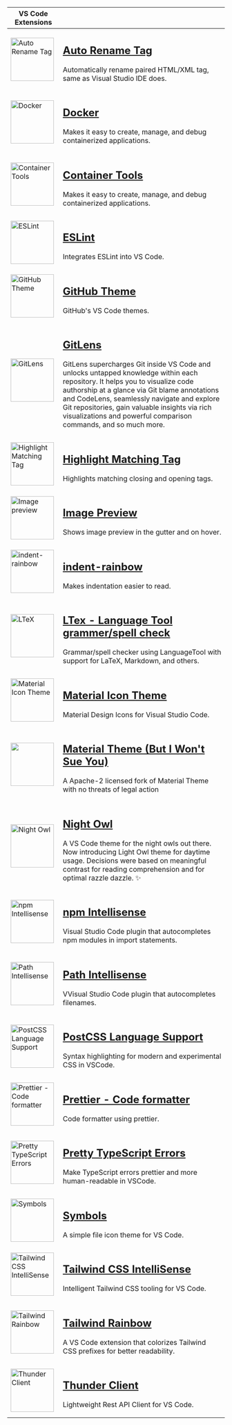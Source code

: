 | VS Code Extensions                                                                                                                                                                                                                                                                                                    |                                                                                                                                                                                                                                                                                                                                                                                                                                                            |
------------------------------------------------------------------------------------------------------------------------------------------------------------------------------------------------------------------------------------------------------------------------------------------------------------------------- | ---------------------------------------------------------------------------------------------------------------------------------------------------------------------------------------------------------------------------------------------------------------------------------------------------------------------------------------------------------------------------------------------------------------------------------------------------------- |
| <a href="https://marketplace.visualstudio.com/items?itemName=formulahendry.auto-rename-tag"><img width="100" src="https://formulahendry.gallerycdn.vsassets.io/extensions/formulahendry/auto-rename-tag/0.1.10/1644319230173/Microsoft.VisualStudio.Services.Icons.Default" alt="Auto Rename Tag">                      | <h2><a href="https://marketplace.visualstudio.com/items?itemName=formulahendry.auto-rename-tag">Auto Rename Tag</a></h2><p>Automatically rename paired HTML/XML tag, same as Visual Studio IDE does.</p>                                                                                                                                                                                                                                                   |
| <a href="https://marketplace.visualstudio.com/items?itemName=ms-azuretools.vscode-docker"><img width="100" src="https://ms-azuretools.gallerycdn.vsassets.io/extensions/ms-azuretools/vscode-docker/2.0.0/1748459272971/Microsoft.VisualStudio.Services.Icons.Default" alt="Docker">                                    | <h2><a href="https://marketplace.visualstudio.com/items?itemName=ms-azuretools.vscode-docker">Docker</a></h2><p>Makes it easy to create, manage, and debug containerized applications.</p>                                                                                                                                                                                                                                                                 |
| <a href="https://marketplace.visualstudio.com/items?itemName=ms-azuretools.vscode-containers"><img width="100" src="https://ms-azuretools.gallerycdn.vsassets.io/extensions/ms-azuretools/vscode-containers/2.0.3/1749132779268/Microsoft.VisualStudio.Services.Icons.Default" alt="Container Tools">                   | <h2><a href="https://marketplace.visualstudio.com/items?itemName=ms-azuretools.vscode-containers">Container Tools</a></h2><p>Makes it easy to create, manage, and debug containerized applications.</p>                                                                                                                                                                                                                                                    |
| <a href="https://marketplace.visualstudio.com/items?itemName=dbaeumer.vscode-eslint"><img width="100" src="https://dbaeumer.gallerycdn.vsassets.io/extensions/dbaeumer/vscode-eslint/2.3.0/1670230582430/Microsoft.VisualStudio.Services.Icons.Default" alt="ESLint">                                                   | <h2><a href="https://marketplace.visualstudio.com/items?itemName=dbaeumer.vscode-eslint">ESLint</a></h2><p>Integrates ESLint into VS Code.</p>                                                                                                                                                                                                                                                                                                             |
| <a href="https://marketplace.visualstudio.com/items?itemName=GitHub.github-vscode-theme"><img width="100" src="https://github.gallerycdn.vsassets.io/extensions/github/github-vscode-theme/6.3.2/1658208918815/Microsoft.VisualStudio.Services.Icons.Default" alt="GitHub Theme">                                       | <h2><a href="https://marketplace.visualstudio.com/items?itemName=GitHub.github-vscode-theme">GitHub Theme</a></h2><p>GitHub's VS Code themes.</p>                                                                                                                                                                                                                                                                                                          |
| <a href="https://marketplace.visualstudio.com/items?itemName=eamodio.gitlens"><img width="100" src="https://eamodio.gallerycdn.vsassets.io/extensions/eamodio/gitlens/2022.12.2304/1671786476796/Microsoft.VisualStudio.Services.Icons.Default" alt="GitLens">                                                          | <h2><a href="https://marketplace.visualstudio.com/items?itemName=eamodio.gitlens">GitLens</a></h2><p>GitLens supercharges Git inside VS Code and unlocks untapped knowledge within each repository. It helps you to visualize code authorship at a glance via Git blame annotations and CodeLens, seamlessly navigate and explore Git repositories, gain valuable insights via rich visualizations and powerful comparison commands, and so much more.</p> |
| <a href="https://marketplace.visualstudio.com/items?itemName=vincaslt.highlight-matching-tag"><img width="100" src="https://vincaslt.gallerycdn.vsassets.io/extensions/vincaslt/highlight-matching-tag/0.10.1/1624720983176/Microsoft.VisualStudio.Services.Icons.Default" alt="Highlight Matching Tag">                | <h2><a href="https://marketplace.visualstudio.com/items?itemName=vincaslt.highlight-matching-tag">Highlight Matching Tag</a></h2><p>Highlights matching closing and opening tags.</p>                                                                                                                                                                                                                                                                      |
| <a href="https://marketplace.visualstudio.com/items?itemName=kisstkondoros.vscode-gutter-preview"><img width="100" src="https://kisstkondoros.gallerycdn.vsassets.io/extensions/kisstkondoros/vscode-gutter-preview/0.32.2/1732997211540/Microsoft.VisualStudio.Services.Icons.Default" alt="Image preview">            | <h2><a href="https://marketplace.visualstudio.com/items?itemName=kisstkondoros.vscode-gutter-preview">Image Preview</a></h2><p>Shows image preview in the gutter and on hover.</p>                                                                                                                                                                                                                                                                         |
| <a href="https://marketplace.visualstudio.com/items?itemName=oderwat.indent-rainbow"><img width="100" src="https://oderwat.gallerycdn.vsassets.io/extensions/oderwat/indent-rainbow/8.3.1/1649543509070/Microsoft.VisualStudio.Services.Icons.Default" alt="indent-rainbow">                                            | <h2><a href="https://marketplace.visualstudio.com/items?itemName=oderwat.indent-rainbow">indent-rainbow</a></h2><p>Makes indentation easier to read.</p>                                                                                                                                                                                                                                                                                                   |
| <a href="https://marketplace.visualstudio.com/items?itemName=valentjn.vscode-ltex"><img width="100" src="https://valentjn.gallerycdn.vsassets.io/extensions/valentjn/vscode-ltex/13.1.0/1638117951493/Microsoft.VisualStudio.Services.Icons.Default" alt="LTeX">                                                        | <h2><a href="https://marketplace.visualstudio.com/items?itemName=valentjn.vscode-ltex">LTex - Language Tool grammer/spell check</a></h2><p>Grammar/spell checker using LanguageTool with support for LaTeX, Markdown, and others.</p>                                                                                                                                                                                                                      |
| <a href="https://marketplace.visualstudio.com/items?itemName=PKief.material-icon-theme"><img width="100" src="https://pkief.gallerycdn.vsassets.io/extensions/pkief/material-icon-theme/4.23.1/1671815617902/Microsoft.VisualStudio.Services.Icons.Default" alt="Material Icon Theme">                                  | <h2><a href="https://marketplace.visualstudio.com/items?itemName=PKief.material-icon-theme">Material Icon Theme</a></h2><p>Material Design Icons for Visual Studio Code.</p>                                                                                                                                                                                                                                                                               |
| <a href="https://marketplace.visualstudio.com/items?itemName=t3dotgg.vsc-material-theme-but-i-wont-sue-you"><img width="100" src="https://t3dotgg.gallerycdn.vsassets.io/extensions/t3dotgg/vsc-material-theme-but-i-wont-sue-you/35.0.3/1742959899645/Microsoft.VisualStudio.Services.Icons.Default" alt="">           | <h2><a href="https://marketplace.visualstudio.com/items?itemName=t3dotgg.vsc-material-theme-but-i-wont-sue-you">Material Theme (But I Won't Sue You)</a></h2><p>A Apache-2 licensed fork of Material Theme with no threats of legal action</p>                                                                                                                                                                                                             |
| <a href="https://marketplace.visualstudio.com/items?itemName=sdras.night-owl"><img width="100" src="https://sdras.gallerycdn.vsassets.io/extensions/sdras/night-owl/2.0.1/1625369748311/Microsoft.VisualStudio.Services.Icons.Default" alt="Night Owl">                                                                 | <h2><a href="https://marketplace.visualstudio.com/items?itemName=sdras.night-owl">Night Owl</a></h2><p>A VS Code theme for the night owls out there. Now introducing Light Owl theme for daytime usage. Decisions were based on meaningful contrast for reading comprehension and for optimal razzle dazzle. ✨</p>                                                                                                                                        |
| <a href="https://marketplace.visualstudio.com/items?itemName=christian-kohler.npm-intellisense"><img width="100" src="https://christian-kohler.gallerycdn.vsassets.io/extensions/christian-kohler/npm-intellisense/1.4.4/1671487986629/Microsoft.VisualStudio.Services.Icons.Default" alt="npm Intellisense">           | <h2><a href="https://marketplace.visualstudio.com/items?itemName=christian-kohler.npm-intellisense">npm Intellisense</a></h2><p>Visual Studio Code plugin that autocompletes npm modules in import statements.</p>                                                                                                                                                                                                                                         |
| <a href="https://marketplace.visualstudio.com/items?itemName=christian-kohler.path-intellisense"><img width="100" src="https://christian-kohler.gallerycdn.vsassets.io/extensions/christian-kohler/path-intellisense/2.8.4/1671488165155/Microsoft.VisualStudio.Services.Icons.Default" alt="Path Intellisense">        | <h2><a href="https://marketplace.visualstudio.com/items?itemName=christian-kohler.path-intellisense">Path Intellisense</a></h2><p>VVisual Studio Code plugin that autocompletes filenames.</p>                                                                                                                                                                                                                                                             |
| <a href="https://marketplace.visualstudio.com/items?itemName=csstools.postcss"><img width="100" src="https://csstools.gallerycdn.vsassets.io/extensions/csstools/postcss/1.0.9/1597724854049/Microsoft.VisualStudio.Services.Icons.Default" alt="PostCSS Language Support">                                             | <h2><a href="https://marketplace.visualstudio.com/items?itemName=csstools.postcss">PostCSS Language Support</a></h2><p>Syntax highlighting for modern and experimental CSS in VSCode.</p>                                                                                                                                                                                                                                                                  |
| <a href="https://marketplace.visualstudio.com/items?itemName=esbenp.prettier-vscode"><img width="100" src="https://esbenp.gallerycdn.vsassets.io/extensions/esbenp/prettier-vscode/9.10.3/1669835243304/Microsoft.VisualStudio.Services.Icons.Default" alt="Prettier - Code formatter">                                 | <h2><a href="https://marketplace.visualstudio.com/items?itemName=esbenp.prettier-vscode">Prettier - Code formatter</a></h2><p>Code formatter using prettier.</p>                                                                                                                                                                                                                                                                                           |
| <a href="https://marketplace.visualstudio.com/items?itemName=yoavbls.pretty-ts-errors"><img width="100" src="https://yoavbls.gallerycdn.vsassets.io/extensions/yoavbls/pretty-ts-errors/0.5.4/1712534608793/Microsoft.VisualStudio.Services.Icons.Default" alt="Pretty TypeScript Errors">                              | <h2><a href="https://marketplace.visualstudio.com/items?itemName=yoavbls.pretty-ts-errors">Pretty TypeScript Errors</a></h2><p>Make TypeScript errors prettier and more human-readable in VSCode.</p>                                                                                                                                                                                                                                                      |
| <a href="https://marketplace.visualstudio.com/items?itemName=miguelsolorio.symbols"><img width="100" src="https://miguelsolorio.gallerycdn.vsassets.io/extensions/miguelsolorio/symbols/0.0.22/1735927664353/Microsoft.VisualStudio.Services.Icons.Default" alt="Symbols">                                              | <h2><a href="https://marketplace.visualstudio.com/items?itemName=miguelsolorio.symbols">Symbols</a></h2><p>A simple file icon theme for VS Code.</p>                                                                                                                                                                                                                                                                                                       |
| <a href="https://marketplace.visualstudio.com/items?itemName=bradlc.vscode-tailwindcss"><img width="100" src="https://bradlc.gallerycdn.vsassets.io/extensions/bradlc/vscode-tailwindcss/0.9.11/1680168898408/Microsoft.VisualStudio.Services.Icons.Default" alt="Tailwind CSS IntelliSense">                           | <h2><a href="https://marketplace.visualstudio.com/items?itemName=esbenp.prettier-vscode">Tailwind CSS IntelliSense</a></h2><p>Intelligent Tailwind CSS tooling for VS Code.</p>                                                                                                                                                                                                                                                                            |
| <a href="https://marketplace.visualstudio.com/items?itemName=esdete.tailwind-rainbow"><img width="100" src="https://esdete.gallerycdn.vsassets.io/extensions/esdete/tailwind-rainbow/0.1.0/1739624095139/Microsoft.VisualStudio.Services.Icons.Default" alt="Tailwind Rainbow">                                         | <h2><a href="https://marketplace.visualstudio.com/items?itemName=esdete.tailwind-rainbow">Tailwind Rainbow</a></h2><p>A VS Code extension that colorizes Tailwind CSS prefixes for better readability.</p>                                                                                                                                                                                                                                                 |
| <a href="https://marketplace.visualstudio.com/items?itemName=rangav.vscode-thunder-client"><img width="100" src="https://rangav.gallerycdn.vsassets.io/extensions/rangav/vscode-thunder-client/2.35.3/1751389836293/Microsoft.VisualStudio.Services.Icons.Default" alt="Thunder Client">                                | <h2><a href="https://marketplace.visualstudio.com/items?itemName=rangav.vscode-thunder-client">Thunder Client</a></h2><p>Lightweight Rest API Client for VS Code.</p>                                                                                                                                                                                                                                                                                      |